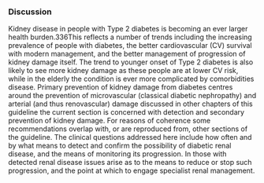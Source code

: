 ### Discussion
Kidney disease in people with Type 2 diabetes is becoming an ever larger health burden.336This reflects a number of trends including the increasing prevalence of people with diabetes, the better cardiovascular (CV) survival with modern management, and the better management of progression of kidney damage itself. The trend to younger onset of Type 2 diabetes is also likely to see more kidney damage as these people are at lower CV risk, while in the elderly the condition is ever more complicated by comorbidities disease.  Primary prevention of kidney damage from diabetes centres around the prevention of microvascular (classical diabetic nephropathy) and arterial (and thus renovascular) damage discussed in other chapters of this guideline  the current section is concerned with detection and secondary prevention of kidney damage. For reasons of coherence some recommendations overlap with, or are reproduced from, other sections of the guideline. 
The clinical questions addressed here include how often and by what means to detect and confirm the possibility of diabetic renal disease, and the means of monitoring its progression. In those with detected renal disease issues arise as to the means to reduce or stop such progression, and the point at which to engage specialist renal management. 

